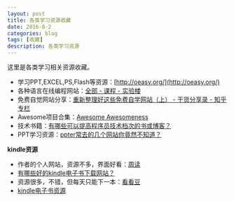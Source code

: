 ```yaml
---
layout: post
title: 各类学习资源收藏
date: 2016-8-2
categories: blog
tags: [收藏]
description: 各类学习资源
---   
```


这里是各类学习相关资源收藏。

- 学习PPT,EXCEL,PS,Flash等资源：[http://oeasy.org/](http://oeasy.org/)          
- 各种语言在线编程网站：[全部 - 课程 - 实验楼](https://www.shiyanlou.com/courses/)     
- 免费自觉网站分享：[重新整理好这些免费自学网站（上） - 干货分享录 - 知乎专栏](https://zhuanlan.zhihu.com/p/22248046)
- Awesome项目合集：[Awesome Awesomeness](https://github.com/bayandin/awesome-awesomeness)
- 技术书籍：[有哪些可以提高程序员技术档次的书或博客？](https://www.zhihu.com/question/23821125#answer-42500600)
- PPT学习资源：[ppter常去的几个网站你竟然不知道？](https://zhuanlan.zhihu.com/p/22367486)


**kindle资源**         

- 作者的个人网站，资源不多，界面好看：[周读](http://www.ireadweek.com/index.php/Index/index.html)
- [有哪些好的kindle电子书下载网站？](https://www.zhihu.com/question/28498184)
- 资源很多，不错，但每天只能下一本：[看看豆](https://kankandou.com/)
- [kindle电子书资源](http://www.360doc.com/content/13/0624/17/12905210_295221511.shtml)

